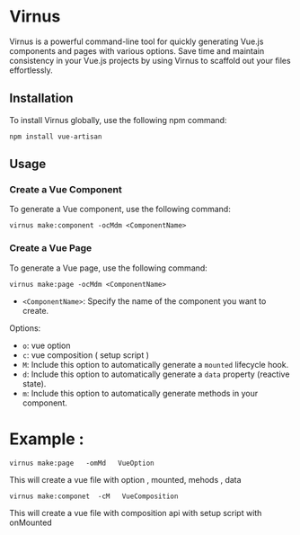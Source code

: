 # Virnus

Virnus is a powerful command-line tool for quickly generating Vue.js components and pages with various options. Save time and maintain consistency in your Vue.js projects by using Virnus to scaffold out your files effortlessly.

## Installation

To install Virnus globally, use the following npm command:

```  
npm install vue-artisan
```

## Usage

### Create a Vue Component

To generate a Vue component, use the following command:

```  
virnus make:component -ocMdm <ComponentName> 
```

### Create a Vue Page

To generate a Vue page, use the following command:

```  
virnus make:page -ocMdm <ComponentName> 
```


- `<ComponentName>`: Specify the name of the component you want to create.

Options:

- `o`: vue option
- `c`: vue composition ( setup script )
- `M`: Include this option to automatically generate a `mounted` lifecycle hook.
- `d`: Include this option to automatically generate a `data` property (reactive state).
- `m`: Include this option to automatically generate methods in your component.

# Example :

```
virnus make:page   -omMd   VueOption
```
This will create a vue file with option , mounted, mehods , data


```
virnus make:componet  -cM   VueComposition
```

This will create a vue file with composition api with setup script with onMounted
